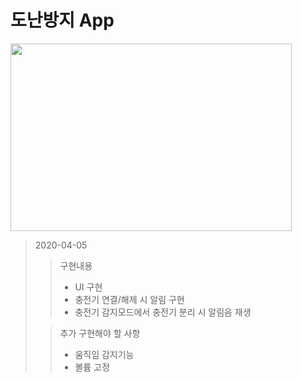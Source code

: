 도난방지 App
============
<img src="/img/AntiTheft.jpg" width="450px" height="300px"/><br>
> 2020-04-05
> > 구현내용
> > + UI 구현
> > + 충전기 연결/해제 시 알림 구현
> > + 충전기 감지모드에서 충전기 분리 시 알림음 재생
>
> > 추가 구현해야 할 사항
> > + 움직임 감지기능
> > + 볼륨 고정
